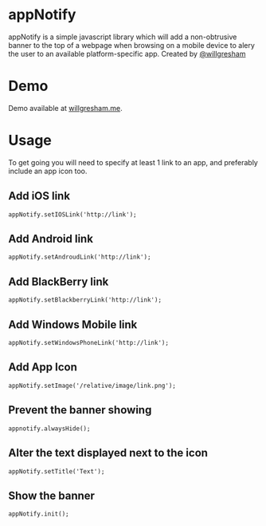 appNotify
=========
appNotify is a simple javascript library which will add a non-obtrusive banner to the top of a webpage when browsing on a mobile device to alery the user to an available platform-specific app.
Created by [@willgresham](http://twiter.com/willgresham)

Demo
====
Demo available at [willgresham.me](http://willgresham.me/appNotify).

Usage
=====
To get going you will need to specify at least 1 link to an app, and preferably include an app icon too.

Add iOS link
------------
`appNotify.setIOSLink('http://link');`

Add Android link
----------------
`appNotify.setAndroudLink('http://link');`

Add BlackBerry link
-------------------
`appNotify.setBlackberryLink('http://link');`

Add Windows Mobile link
-----------------------
`appNotify.setWindowsPhoneLink('http://link');`

Add App Icon
------------
`appNotify.setImage('/relative/image/link.png');`

Prevent the banner showing
--------------------------
`appnotify.alwaysHide();`

Alter the text displayed next to the icon
-----------------------------------------
`appNotify.setTitle('Text');`

Show the banner
---------------
`appNotify.init();`
